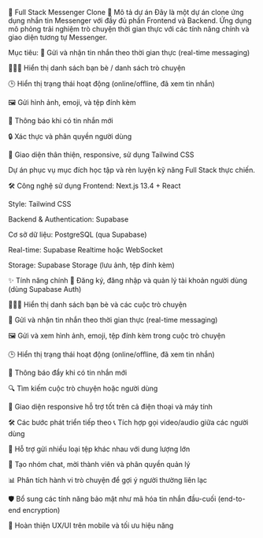 💬 Full Stack Messenger Clone
📝 Mô tả dự án
Đây là một dự án clone ứng dụng nhắn tin Messenger với đầy đủ phần Frontend và Backend. Ứng dụng mô phỏng trải nghiệm trò chuyện thời gian thực với các tính năng chính và giao diện tương tự Messenger.

Mục tiêu:
💬 Gửi và nhận tin nhắn theo thời gian thực (real-time messaging)

🧑‍🤝‍🧑 Hiển thị danh sách bạn bè / danh sách trò chuyện

🕒 Hiển thị trạng thái hoạt động (online/offline, đã xem tin nhắn)

🖼️ Gửi hình ảnh, emoji, và tệp đính kèm

🔔 Thông báo khi có tin nhắn mới

🔒 Xác thực và phân quyền người dùng

🎨 Giao diện thân thiện, responsive, sử dụng Tailwind CSS

Dự án phục vụ mục đích học tập và rèn luyện kỹ năng Full Stack thực chiến.

🛠️ Công nghệ sử dụng
Frontend: Next.js 13.4 + React

Style: Tailwind CSS

Backend & Authentication: Supabase

Cơ sở dữ liệu: PostgreSQL (qua Supabase)

Real-time: Supabase Realtime hoặc WebSocket

Storage: Supabase Storage (lưu ảnh, tệp đính kèm)

✨ Tính năng chính
🔐 Đăng ký, đăng nhập và quản lý tài khoản người dùng (dùng Supabase Auth)

🧑‍🤝‍🧑 Hiển thị danh sách bạn bè và các cuộc trò chuyện

💬 Gửi và nhận tin nhắn theo thời gian thực (real-time messaging)

🖼️ Gửi và xem hình ảnh, emoji, tệp đính kèm trong cuộc trò chuyện

🕒 Hiển thị trạng thái hoạt động (online/offline, đã xem tin nhắn)

🔔 Thông báo đẩy khi có tin nhắn mới

🔍 Tìm kiếm cuộc trò chuyện hoặc người dùng

📱 Giao diện responsive hỗ trợ tốt trên cả điện thoại và máy tính

🛠️ Các bước phát triển tiếp theo
📞 Tích hợp gọi video/audio giữa các người dùng

📁 Hỗ trợ gửi nhiều loại tệp khác nhau với dung lượng lớn

👥 Tạo nhóm chat, mời thành viên và phân quyền quản lý

📊 Phân tích hành vi trò chuyện để gợi ý người thường liên lạc

🛡️ Bổ sung các tính năng bảo mật như mã hóa tin nhắn đầu-cuối (end-to-end encryption)

📲 Hoàn thiện UX/UI trên mobile và tối ưu hiệu năng

